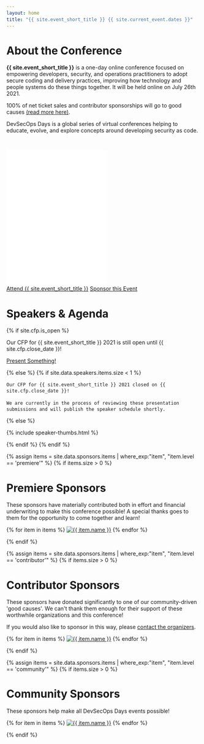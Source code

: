 ```yaml
---
layout: home
title: "{{ site.event_short_title }} {{ site.current_event.dates }}"
---
```


<div style="clear:both;">
</div>

<div class="flexbox">

<div markdown="1" style="flex:1;align-self:flex-start;">

# About the Conference

**{{ site.event_short_title }}** is a one-day online conference focused on empowering developers, security, and operations practitioners to adopt secure coding and delivery practices, improving how technology and people systems do these things together. It will be held online on July 26th 2021.

100% of net ticket sales and contributor sponsorships will go to good causes [(read more here)](/efforts).

DevSecOps Days is a global series of virtual conferences helping to educate, evolve, and explore concepts around developing security as code.

</div>

<div class="hide-when-vertical" style="align-self:flex-end;">

  <img src="/assets/images/duck-sec.png" style="height:25em;margin-top:2em;" />

</div>

</div>


<div style="clear:both;">
</div>

<div class="flexbox">
  <a class="flexbox-button" href="{{ site.registration.relative_path }}">Attend {{ site.event_short_title }}</a>
  <a class="flexbox-button" href="/sponsor">Sponsor this Event</a>
</div>

# Speakers & Agenda

{% if site.cfp.is_open %}

  Our CFP for {{ site.event_short_title }} 2021 is still open until {{ site.cfp.close_date }}!

  <div class="flexbox">
    <a class="flexbox-button" href="https://www.papercall.io/devsecops-days-boston-2021">Present Something!</a>
  </div>

{% else %}
  {% if site.data.speakers.items.size < 1 %}

    Our CFP for {{ site.event_short_title }} 2021 closed on {{ site.cfp.close_date }}!

    We are currently in the process of reviewing these presentation submissions and will publish the speaker schedule shortly.
  {% else %}

{% include speaker-thumbs.html %}

  {% endif %}
{% endif %}


{% assign items = site.data.sponsors.items | where_exp:"item", "item.level == 'premiere'" %}
{% if items.size > 0 %}

# Premiere Sponsors

These sponsors have materially contributed both in effort and financial underwriting to make this conference possible! A special thanks goes to them for the opportunity to come together and learn!

<div class="flexbox">
  {% for item in items %}
    <a href="{{ item.link }}"><img class="sponsor-logo-{{ item.level }}" src="/assets/images/sponsors/{{ item.logo }}" title="{{ item.name }}"></a>
  {% endfor %}
</div>

{% endif %}

{% assign items = site.data.sponsors.items | where_exp:"item", "item.level == 'contributor'" %}
{% if items.size > 0 %}

# Contributor Sponsors

These sponsors have donated significantly to one of our community-driven 'good causes'.
We can't thank them enough for their support of these worthwhile organizations and this conference!

If you would also like to sponsor in this way, please [contact the organizers](/contact).

<div class="flexbox">
  {% for item in items %}
    <a href="{{ item.link }}"><img class="sponsor-logo-{{ item.level }}" src="/assets/images/sponsors/{{ item.logo }}" title="{{ item.name }}"></a>
  {% endfor %}
</div>

{% endif %}

{% assign items = site.data.sponsors.items | where_exp:"item", "item.level == 'community'" %}
{% if items.size > 0 %}

# Community Sponsors

These sponsors help make all DevSecOps Days events possible!

<div class="flexbox">
  {% for item in items %}
    <a href="{{ item.link }}"><img class="sponsor-logo-{{ item.level }}" src="/assets/images/sponsors/{{ item.logo }}" title="{{ item.name }}"></a>
  {% endfor %}
</div>

{% endif %}
